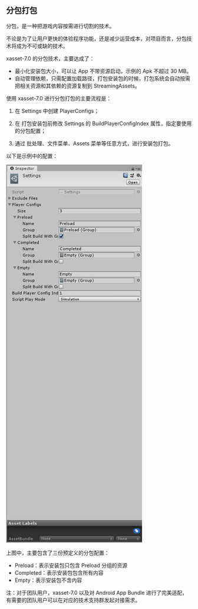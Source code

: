 <!-- docs/splitbuild.md -->
## 分包打包

分包，是一种把游戏内容按需进行切割的技术。

不论是为了让用户更快的体验程序功能，还是减少运营成本，对项目而言，分包技术将成为不可或缺的技术。

xasset-7.0 的分包技术，主要达成了：

- 最小化安装包大小，可以让 App 不带资源启动，示例的 Apk 不超过 30 MB。
- 自动管理依赖，只需配置加载路径，打包安装包的时候，打包系统会自动按需把相关资源和其依赖的资源复制到 StreamingAssets。

使用 xasset-7.0 进行分包打包的主要流程是：

1. 在 Settings 中创建 PlayerConfigs；

2. 在 打包安装包前修改 Settings 的 BuildPlayerConfigIndex 属性，指定要使用的分包配置；

3. 通过 批处理、文件菜单、Assets 菜单等任意方式，进行安装包打包。

以下是示例中的配置：

![example-settings](res/example-settings.png)

上图中，主要包含了三份预定义的分包配置：

- Preload：表示安装包只包含 Preload 分组的资源
- Completed：表示安装包包含所有内容
- Empty：表示安装包不含内容

注：对于团队用户，xasset-7.0 以及对 Android App Bundle 进行了完美适配，有需要的团队用户可以在对应的技术支持群发起对接需求。